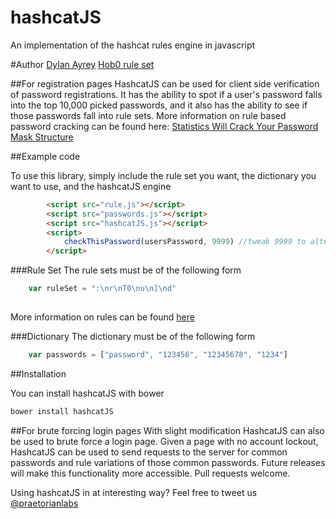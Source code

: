 # hashcatJS
An implementation of the hashcat rules engine in javascript

#Author
[Dylan Ayrey](https://github.com/dxa4481)
[Hob0 rule set](http://github.com/praetorian-inc/Hob0Rules)

##For registration pages
HashcatJS can be used for client side verification of password registrations. It has the ability to spot if a user's password falls into the top 10,000 picked passwords, and it also has the ability to see if those passwords fall into rule sets. More information on rule based password cracking can be found here: [Statistics Will Crack Your Password Mask Structure](https://www.praetorian.com/blog/statistics-will-crack-your-password-mask-structure)

##Example code

To use this library, simply include the rule set you want, the dictionary you want to use, and the hashcatJS engine

```html
		<script src="rule.js"></script>
		<script src="passwords.js"></script>
		<script src="hashcatJS.js"></script>
		<script>
		    checkThisPassword(usersPassword, 9999) //tweak 9999 to alter the number of dictionary entries to try, max size 9999 with default dictionary
		</script>
```

###Rule Set
The rule sets must be of the following form

```javascript
    var ruleSet = ":\nr\nT0\nu\n]\nd"
    
```


More information on rules can be found [here](https://hashcat.net/wiki/doku.php?id=rule_based_attack)

###Dictionary
The dictionary must be of the following form

```javascript
    var passwords = ["password", "123456", "12345678", "1234"]
```

##Installation

You can install hashcatJS with bower

```bash
bower install hashcatJS
```

##For brute forcing login pages
With slight modification HashcatJS can also be used to brute force a login page. Given a page with no account lockout, HashcatJS can be used to send requests to the server for common passwords and rule variations of those common passwords. Future releases will make this functionality more accessible. Pull requests welcome.




Using hashcatJS in at interesting way? Feel free to tweet us [@praetorianlabs](https://twitter.com/praetorianlabs) 

